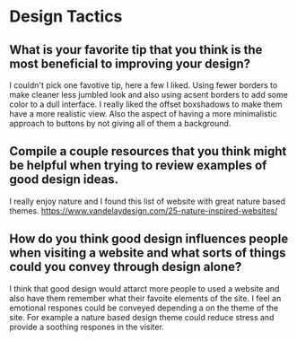 # Design Tactics

## What is your favorite tip that you think is the most beneficial to improving your design?

I couldn't pick one favotive tip, here a few I liked. Using fewer borders to make cleaner less jumbled look and also using acsent borders to add some color to a dull interface. I really liked the offset boxshadows to make them have a more realistic view. Also the aspect of having a more minimalistic approach to buttons by not giving all of them a background.

## Compile a couple resources that you think might be helpful when trying to review examples of good design ideas.

I really enjoy nature and I found this list of website with great nature based themes. https://www.vandelaydesign.com/25-nature-inspired-websites/


## How do you think good design influences people when visiting a website and what sorts of things could you convey through design alone?

I think that good design would attarct more people to used a website and also have them remember what their favoite elements of the site. I feel an emotional respones could be conveyed depending a on the theme of the site. For example a nature based design theme could reduce stress and provide a soothing respones in the visiter.